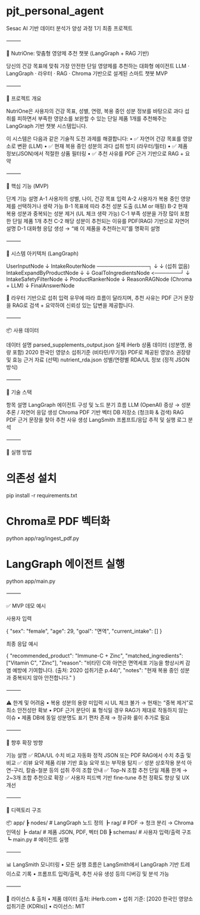 # pjt_personal_agent
Sesac AI 기반 데이터 분석가 양성 과정 1기 최종 프로젝트 

⸻

🧠 NutriOne: 맞춤형 영양제 추천 챗봇 (LangGraph + RAG 기반)

당신의 건강 목표에 맞춰 가장 안전한 단일 영양제를 추천하는 대화형 에이전트
LLM · LangGraph · 라우터 · RAG · Chroma 기반으로 설계된 스마트 챗봇 MVP

⸻

🚀 프로젝트 개요

NutriOne은 사용자의 건강 목표, 성별, 연령, 복용 중인 성분 정보를 바탕으로
과다 섭취를 피하면서 부족한 영양소를 보완할 수 있는 단일 제품 1개를 추천해주는 LangGraph 기반 챗봇 시스템입니다.

이 시스템은 다음과 같은 기술적 도전 과제를 해결합니다:
	•	✅ 자연어 건강 목표를 영양소로 변환 (LLM)
	•	✅ 현재 복용 중인 성분의 과다 섭취 방지 (라우터/필터)
	•	✅ 제품 정보(JSON)에서 적절한 상품 필터링
	•	✅ 추천 사유를 PDF 근거 기반으로 RAG + 요약

⸻

🎯 핵심 기능 (MVP)

단계	기능 설명
A-1	사용자의 성별, 나이, 건강 목표 입력
A-2	사용자가 복용 중인 영양제를 선택하거나 생략 가능
B-1	목표에 따라 추천 성분 도출 (LLM or 매핑)
B-2	현재 복용 성분과 중복되는 성분 제거 (UL 체크 생략 가능)
C-1	부족 성분을 가장 많이 포함한 단일 제품 1개 추천
C-2	해당 성분이 추천되는 이유를 PDF(RAG) 기반으로 자연어 설명
D-1	대화형 응답 생성 → “왜 이 제품을 추천하는지”를 명확히 설명


⸻

🧱 시스템 아키텍처 (LangGraph)

UserInputNode
  ↓
IntakeRouterNode ──────────────┐
  ↓                            ↓
(섭취 없음)                IntakeExpandByProductNode
  ↓                            ↓
GoalToIngredientsNode <───────┘
  ↓
IntakeSafetyFilterNode
  ↓
ProductRankerNode
  ↓
ReasonRAGNode (Chroma + LLM)
  ↓
FinalAnswerNode

📌 라우터 기반으로 섭취 입력 유무에 따라 흐름이 달라지며,
추천 사유는 PDF 근거 문장을 RAG로 검색 + 요약하여 신뢰성 있는 답변을 제공합니다.

⸻

📦 사용 데이터

데이터	설명
parsed_supplements_output.json	실제 iHerb 상품 데이터 (성분명, 용량 포함)
2020 한국인 영양소 섭취기준 (비타민/무기질)	PDF로 제공된 영양소 권장량 및 효능 근거 자료
(선택) nutrient_rda.json	성별/연령별 RDA/UL 정보 (정적 JSON 방식)


⸻

🧠 기술 스택

항목	설명
LangGraph	에이전트 구성 및 노드 분기 흐름
LLM (OpenAI)	증상 → 성분 추론 / 자연어 응답 생성
Chroma	PDF 기반 벡터 DB 저장소 (청크화 & 검색)
RAG	PDF 근거 문장을 찾아 추천 사유 생성
LangSmith	프롬프트/응답 추적 및 실행 로그 분석


⸻

🧪 실행 방법

# 의존성 설치
pip install -r requirements.txt

# Chroma로 PDF 벡터화
python app/rag/ingest_pdf.py

# LangGraph 에이전트 실행
python app/main.py


⸻

✅ MVP 데모 예시

사용자 입력

{
  "sex": "female",
  "age": 29,
  "goal": "면역",
  "current_intake": []
}

최종 응답 예시

{
  "recommended_product": "Immune-C + Zinc",
  "matched_ingredients": ["Vitamin C", "Zinc"],
  "reason": "비타민 C와 아연은 면역세포 기능을 향상시켜 감염 예방에 기여합니다. (출처: 2020 섭취기준 p.44)",
  "notes": "현재 복용 중인 성분과 중복되지 않아 안전합니다."
}


⸻

⚠️ 한계 및 어려움
	•	복용 성분의 용량 미입력 시 UL 체크 불가 → 현재는 “중복 제거”로 최소 안전성만 확보
	•	PDF 근거 문단이 표 형식일 경우 RAG가 제대로 작동하지 않는 이슈
	•	제품 DB에 동일 성분명도 표기 편차 존재 → 정규화 룰이 추가로 필요

⸻

🔮 향후 확장 방향

기능	설명
✅ RDA/UL 수치 비교 자동화	정적 JSON 또는 PDF RAG에서 수치 추출 및 비교
✅ 리뷰 요약	제품 리뷰 기반 효능 요약 또는 부작용 탐지
✅ 성분 상호작용 분석	아연-구리, 칼슘-철분 등의 섭취 주의 조합 안내
✅ Top-N 조합 추천	단일 제품 한계 → 2~3개 조합 추천으로 확장
✅ 사용자 피드백 기반 fine-tune	추천 정확도 향상 및 UX 개선


⸻

📁 디렉토리 구조

📦 app/
 ┣ nodes/              # LangGraph 노드 정의
 ┣ rag/                # PDF → 청크 분리 → Chroma 인덱싱
 ┣ data/               # 제품 JSON, PDF, 벡터 DB
 ┣ schemas/            # 사용자 입력/출력 구조
 ┗ main.py             # 에이전트 실행


⸻

📊 LangSmith 모니터링
	•	모든 실행 흐름은 LangSmith에서 LangGraph 기반 트레이스로 기록
	•	프롬프트 입력/출력, 추천 사유 생성 등의 디버깅 및 분석 가능

⸻

🧾 라이선스 & 출처
	•	제품 데이터 출처: iHerb.com
	•	섭취 기준: [2020 한국인 영양소 섭취기준 (KDRIs)]
	•	라이선스: MIT 
